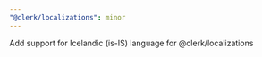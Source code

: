 ```yaml
---
"@clerk/localizations": minor
---
```


Add support for Icelandic (is-IS) language for @clerk/localizations

